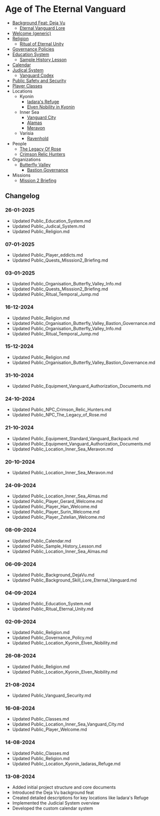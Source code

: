 # Age of The Eternal Vanguard
* [Background Feat: Deja Vu](Public/Background/DejaVu.md)
    * [Eternal Vanguard Lore](Public/Background/Skill_Lore_Eternal_Vanguard.md)
* [Welcome (generic)](Public/Player/Welcome.md)
* [Religion](Public/Religion.md)
    * [Ritual of Eternal Unity](Public/Ritual/Eternal_Unity.md)
* [Governance Policies](Public/Governance_Policy.md)
* [Education System](Public/Education_System.md)
    * [Sample History Lesson](Public/Sample_History_Lesson.md)
* [Calendar](Public/Calendar.md)
* [Judical System](Public/Judical_System.md)
    * [Vanguard Codex](Public/Vanguard_Codex.md)
* [Public Safety and Security](Public/Vanguard_Security.md)
* [Player Classes](Public/Classes.md)
* Locations
    * Kyonin
        * [Iadara's Refuge](Public/Location/Kyonin/Iadaras_Refuge.md)
        * [Elven Nobility in Kyonin](Public/Location/Kyonin/Elven_Nobility.md)
    * Inner Sea
        * [Vanguard City](Public/Location/Inner_Sea/Vanguard_City.md)
        * [Alamas](Public/Location/Inner_Sea/Almas.md)
        * [Meravon](Public/Location/Inner_Sea/Meravon.md)
    * Varisia
        * [Ravenhold](Public/Location/Varisia/Ravenhold.md)
* People
    * [The Legacy Of Rose](Public/NPC/The_Legacy_of_Rose.md)
    * [Crimson Relic Hunters](Public/NPC/Crimson_Relic_Hunters.md)
* Organizations
    * [Butterfly Valley](Public/Organisation/Butterfly_Valley/Info.md)
        * [Bastion Governance](Public/Organisation/Butterfly_Valley/Bastion_Governance.md)
* Missions
    * [Mission 2 Briefing](Public/Quests/Misssion2/Briefing.md)

## Changelog
### 26-01-2025
- Updated Public_Education_System.md
- Updated Public_Judical_System.md
- Updated Public_Religion.md

### 07-01-2025
- Updated Public_Player_eddicts.md
- Updated Public_Quests_Misssion2_Briefing.md

### 03-01-2025
- Updated Public_Organisation_Butterfly_Valley_Info.md
- Updated Public_Quests_Misssion2_Briefing.md
- Updated Public_Ritual_Temporal_Jump.md

### 16-12-2024
- Updated Public_Religion.md
- Updated Public_Organisation_Butterfly_Valley_Bastion_Governance.md
- Updated Public_Organisation_Butterfly_Valley_Info.md
- Updated Public_Ritual_Temporal_Jump.md

### 15-12-2024
- Updated Public_Religion.md
- Updated Public_Organisation_Butterfly_Valley_Bastion_Governance.md

### 31-10-2024
- Updated Public_Equipment_Vanguard_Authorization_Documents.md

### 24-10-2024
- Updated Public_NPC_Crimson_Relic_Hunters.md
- Updated Public_NPC_The_Legacy_of_Rose.md

### 21-10-2024
- Updated Public_Equipment_Standard_Vanguard_Backpack.md
- Updated Public_Equipment_Vanguard_Authorization_Documents.md
- Updated Public_Location_Inner_Sea_Meravon.md

### 20-10-2024
- Updated Public_Location_Inner_Sea_Meravon.md

### 24-09-2024
- Updated Public_Location_Inner_Sea_Almas.md
- Updated Public_Player_Gerard_Welcome.md
- Updated Public_Player_Han_Welcome.md
- Updated Public_Player_Surin_Welcome.md
- Updated Public_Player_Zstelian_Welcome.md

### 08-09-2024
- Updated Public_Calendar.md
- Updated Public_Sample_History_Lesson.md
- Updated Public_Location_Inner_Sea_Almas.md

### 06-09-2024
- Updated Public_Background_DejaVu.md
- Updated Public_Background_Skill_Lore_Eternal_Vanguard.md

### 04-09-2024
- Updated Public_Education_System.md
- Updated Public_Ritual_Eternal_Unity.md

### 02-09-2024
- Updated Public_Religion.md
- Updated Public_Governance_Policy.md
- Updated Public_Location_Kyonin_Elven_Nobility.md

### 26-08-2024
- Updated Public_Religion.md
- Updated Public_Location_Kyonin_Elven_Nobility.md

### 21-08-2024
- Updated Public_Vanguard_Security.md

### 16-08-2024
- Updated Public_Classes.md
- Updated Public_Location_Inner_Sea_Vanguard_City.md
- Updated Public_Player_Welcome.md

### 14-08-2024
- Updated Public_Classes.md
- Updated Public_Religion.md
- Updated Public_Location_Kyonin_Iadaras_Refuge.md

### 13-08-2024
- Added initial project structure and core documents
- Introduced the Deja Vu background feat
- Created detailed descriptions for key locations like Iadara's Refuge
- Implemented the Judicial System overview
- Developed the custom calendar system